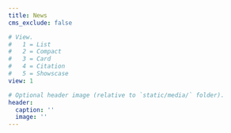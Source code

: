 ```yaml
---
title: News
cms_exclude: false

# View.
#   1 = List
#   2 = Compact
#   3 = Card
#   4 = Citation
#   5 = Showscase
view: 1

# Optional header image (relative to `static/media/` folder).
header:
  caption: ''
  image: ''
---
```

